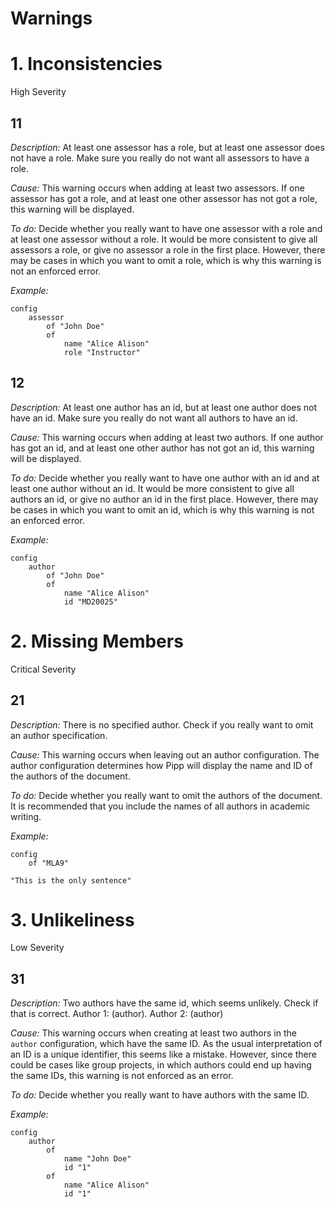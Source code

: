 Warnings
=========

# 1. Inconsistencies

High Severity

## 11

*Description:*
At least one assessor has a role, but at least one
assessor does not have a role. Make sure you really do
not want all assessors to have a role.

*Cause:*
This warning occurs when adding at least two assessors.
If one assessor has got a role, and at least one other 
assessor has not got a role, this warning will be
displayed.

*To do:*
Decide whether you really want to have one assessor with
a role and at least one assessor without a role. It would
be more consistent to give all assessors a role, or give
no assessor a role in the first place. However, there may
be cases in which you want to omit a role, which is why
this warning is not an enforced error.

*Example:*
```pipp
config
    assessor
        of "John Doe"
        of
            name "Alice Alison"
            role "Instructor"
```

## 12

*Description:*
At least one author has an id, but at least one
author does not have an id. Make sure you really do
not want all authors to have an id.

*Cause:*
This warning occurs when adding at least two authors.
If one author has got an id, and at least one other
author has not got an id, this warning will be
displayed.

*To do:*
Decide whether you really want to have one author with
an id and at least one author without an id. It would
be more consistent to give all authors an id, or give
no author an id in the first place. However, there may
be cases in which you want to omit an id, which is why
this warning is not an enforced error.

*Example:*
```pipp
config
    author
        of "John Doe"
        of
            name "Alice Alison"
            id "MD20025"
```

# 2. Missing Members

Critical Severity

## 21

*Description:*
There is no specified author. Check if you really
want to omit an author specification.

*Cause:*
This warning occurs when leaving out an author
configuration. The author configuration determines
how Pipp will display the name and ID of the authors of
the document.

*To do:*
Decide whether you really want to omit the authors
of the document. It is recommended that you include
the names of all authors in academic writing.

*Example:*
```pipp
config
    of "MLA9"
    
"This is the only sentence"
```

# 3. Unlikeliness

Low Severity

## 31

*Description:*
Two authors have the same id, which seems unlikely.
Check if that is correct. Author 1: (author).
Author 2: (author)

*Cause:*
This warning occurs when creating at least two authors
in the `author` configuration, which have the same ID.
As the usual interpretation of an ID is a unique 
identifier, this seems like a mistake.
However, since there could be cases like group projects,
in which authors could end up having the same IDs, this
warning is not enforced as an error.

*To do:*
Decide whether you really want to have authors
with the same ID.

*Example:*
```pipp
config
    author
        of
            name "John Doe"
            id "1"
        of
            name "Alice Alison"
            id "1"
```